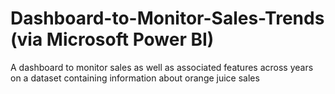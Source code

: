# Dashboard-to-Monitor-Sales-Trends (via Microsoft Power BI)

A dashboard to monitor sales as well as associated features across years on a dataset containing information about orange juice sales
